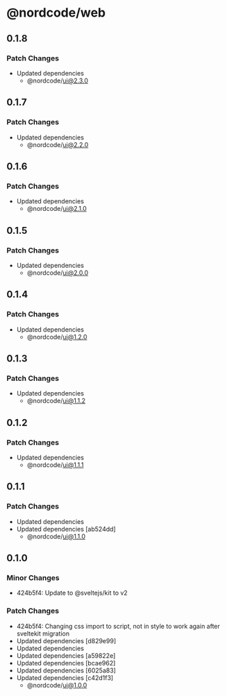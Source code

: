 # @nordcode/web

## 0.1.8

### Patch Changes

-   Updated dependencies
    -   @nordcode/ui@2.3.0

## 0.1.7

### Patch Changes

-   Updated dependencies
    -   @nordcode/ui@2.2.0

## 0.1.6

### Patch Changes

-   Updated dependencies
    -   @nordcode/ui@2.1.0

## 0.1.5

### Patch Changes

-   Updated dependencies
    -   @nordcode/ui@2.0.0

## 0.1.4

### Patch Changes

-   Updated dependencies
    -   @nordcode/ui@1.2.0

## 0.1.3

### Patch Changes

-   Updated dependencies
    -   @nordcode/ui@1.1.2

## 0.1.2

### Patch Changes

-   Updated dependencies
    -   @nordcode/ui@1.1.1

## 0.1.1

### Patch Changes

-   Updated dependencies
-   Updated dependencies [ab524dd]
    -   @nordcode/ui@1.1.0

## 0.1.0

### Minor Changes

-   424b5f4: Update to @sveltejs/kit to v2

### Patch Changes

-   424b5f4: Changing css import to script, not in style to work again after sveltekit migration
-   Updated dependencies [d829e99]
-   Updated dependencies
-   Updated dependencies [a59822e]
-   Updated dependencies [bcae962]
-   Updated dependencies [6025a83]
-   Updated dependencies [c42d1f3]
    -   @nordcode/ui@1.0.0
